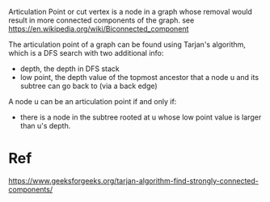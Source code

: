 Articulation Point or cut vertex is a node in a graph whose removal would result in more connected components of the graph.
see https://en.wikipedia.org/wiki/Biconnected_component

The articulation point of a graph can be found using Tarjan's algorithm, which is a DFS search with two additional info:
* depth, the depth in DFS stack
* low point, the depth value of the topmost ancestor that a node u and its subtree can go back to (via a back edge)

A node u can be an articulation point if and only if:
* there is a node in the subtree rooted at u whose low point value is larger than u's depth.


# Ref
https://www.geeksforgeeks.org/tarjan-algorithm-find-strongly-connected-components/
